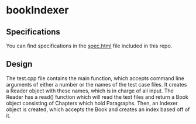 # bookIndexer

Specifications
--------------

You can find specifications in the [spec.html](https://htmlpreview.github.com?https://github.com/remasus/bookIndexer/spec.html) file included in this repo.


Design
------

The test.cpp file contains the main function, which accepts command line arguments of either a number or the names of the test case files.
It creates a Reader object with these names, which is in charge of all input. The Reader has a read() function which will read the text files and return a Book object consisting of Chapters which hold Paragraphs. 
Then, an Indexer object is created, which accepts the Book and creates an index based off of it. 